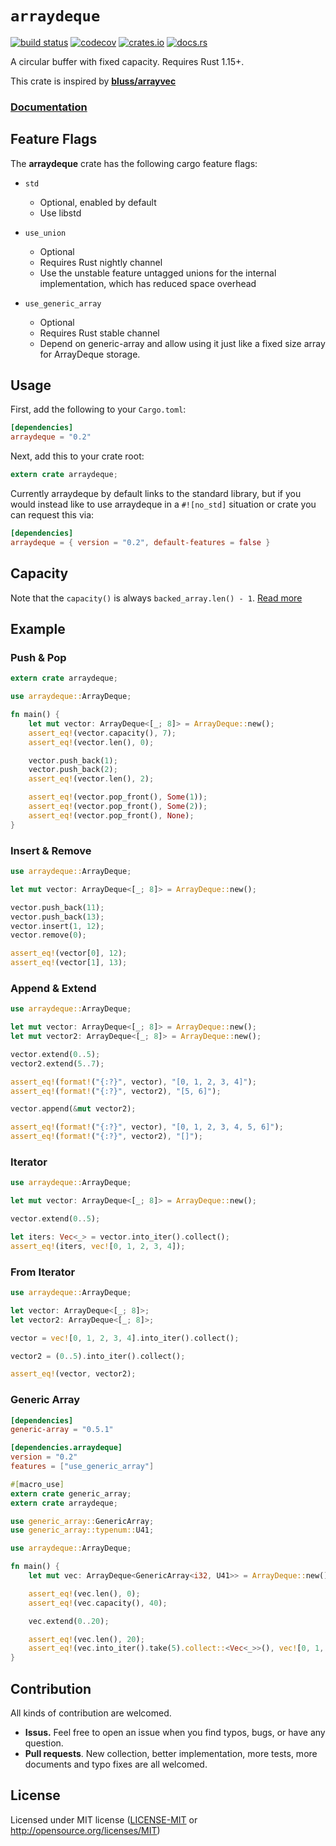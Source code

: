 # `arraydeque`

[![build status](https://travis-ci.org/goandylok/arraydeque.svg?branch=master)](https://travis-ci.org/goandylok/arraydeque)
[![codecov](https://codecov.io/gh/goandylok/arraydeque/branch/master/graph/badge.svg)](https://codecov.io/gh/goandylok/arraydeque)
[![crates.io](https://img.shields.io/crates/v/arraydeque.svg)](https://crates.io/crates/arraydeque)
[![docs.rs](https://docs.rs/arraydeque/badge.svg)](https://docs.rs/arraydeque)

A circular buffer with fixed capacity.  Requires Rust 1.15+.

This crate is inspired by [**bluss/arrayvec**](https://github.com/bluss/arrayvec)

### [**Documentation**](https://docs.rs/arraydeque)

## Feature Flags

The **arraydeque** crate has the following cargo feature flags:

- `std`
  - Optional, enabled by default
  - Use libstd


- `use_union`
  - Optional
  - Requires Rust nightly channel
  - Use the unstable feature untagged unions for the internal implementation,
    which has reduced space overhead


- `use_generic_array`
  - Optional
  - Requires Rust stable channel
  - Depend on generic-array and allow using it just like a fixed
    size array for ArrayDeque storage.    


## Usage

First, add the following to your `Cargo.toml`:

```toml
[dependencies]
arraydeque = "0.2"
```

Next, add this to your crate root:

```rust
extern crate arraydeque;
```

Currently arraydeque by default links to the standard library, but if you would
instead like to use arraydeque in a `#![no_std]` situation or crate you can
request this via:

```toml
[dependencies]
arraydeque = { version = "0.2", default-features = false }
```
## Capacity

Note that the `capacity()` is always `backed_array.len() - 1`.
[Read more]

[Read more]: https://en.wikipedia.org/wiki/Circular_buffer

## Example

### Push & Pop

```rust
extern crate arraydeque;

use arraydeque::ArrayDeque;

fn main() {
    let mut vector: ArrayDeque<[_; 8]> = ArrayDeque::new();
    assert_eq!(vector.capacity(), 7);
    assert_eq!(vector.len(), 0);

    vector.push_back(1);
    vector.push_back(2);
    assert_eq!(vector.len(), 2);

    assert_eq!(vector.pop_front(), Some(1));
    assert_eq!(vector.pop_front(), Some(2));
    assert_eq!(vector.pop_front(), None);
}
```

### Insert & Remove

```rust
use arraydeque::ArrayDeque;

let mut vector: ArrayDeque<[_; 8]> = ArrayDeque::new();

vector.push_back(11);
vector.push_back(13);
vector.insert(1, 12);
vector.remove(0);

assert_eq!(vector[0], 12);
assert_eq!(vector[1], 13);
```

### Append & Extend

```rust
use arraydeque::ArrayDeque;

let mut vector: ArrayDeque<[_; 8]> = ArrayDeque::new();
let mut vector2: ArrayDeque<[_; 8]> = ArrayDeque::new();

vector.extend(0..5);
vector2.extend(5..7);

assert_eq!(format!("{:?}", vector), "[0, 1, 2, 3, 4]");
assert_eq!(format!("{:?}", vector2), "[5, 6]");

vector.append(&mut vector2);

assert_eq!(format!("{:?}", vector), "[0, 1, 2, 3, 4, 5, 6]");
assert_eq!(format!("{:?}", vector2), "[]");
```

### Iterator

```rust
use arraydeque::ArrayDeque;

let mut vector: ArrayDeque<[_; 8]> = ArrayDeque::new();

vector.extend(0..5);

let iters: Vec<_> = vector.into_iter().collect();
assert_eq!(iters, vec![0, 1, 2, 3, 4]);
```

### From Iterator

```rust
use arraydeque::ArrayDeque;

let vector: ArrayDeque<[_; 8]>;
let vector2: ArrayDeque<[_; 8]>;

vector = vec![0, 1, 2, 3, 4].into_iter().collect();

vector2 = (0..5).into_iter().collect();

assert_eq!(vector, vector2);
```

### Generic Array

```toml
[dependencies]
generic-array = "0.5.1"

[dependencies.arraydeque]
version = "0.2"
features = ["use_generic_array"]
```
```rust
#[macro_use]
extern crate generic_array;
extern crate arraydeque;

use generic_array::GenericArray;
use generic_array::typenum::U41;

use arraydeque::ArrayDeque;

fn main() {
    let mut vec: ArrayDeque<GenericArray<i32, U41>> = ArrayDeque::new();

    assert_eq!(vec.len(), 0);
    assert_eq!(vec.capacity(), 40);

    vec.extend(0..20);

    assert_eq!(vec.len(), 20);
    assert_eq!(vec.into_iter().take(5).collect::<Vec<_>>(), vec![0, 1, 2, 3, 4]);
}
```

## Contribution

All kinds of contribution are welcomed.

- **Issus.** Feel free to open an issue when you find typos, bugs, or have any question.
- **Pull requests**. New collection, better implementation, more tests, more documents and typo fixes are all welcomed.

## License

Licensed under MIT license ([LICENSE-MIT](LICENSE-MIT) or http://opensource.org/licenses/MIT)
